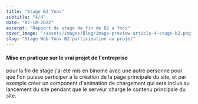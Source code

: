 ```yaml
---
title: "Stage B2 Ynov"
subtitle: "4/4"
date: "07-10-2022"
excerpt: "Rapport de stage de fin de B2 a Ynov"
cover_image: "/assets/images/Blog/image-preview-article-4-stage-b2.png"
slug: "Stage-Web-Ynov-B2-participation-au-projet"
---
```


#### Mise en pratique sur le vrai projet de l'entreprise

pour la fin de stage j'ai été mis en binome avec une autre personne pour que l'on puisse participer a la création de la page principale du site, et par exemple créer un component d'animation de chargement qui sera inclus au lancement du site pendant que le serveur charge le contenu principale du site.
